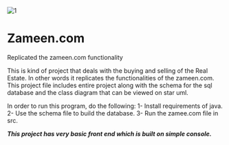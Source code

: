![1](https://user-images.githubusercontent.com/46806903/121864791-b84d9980-cd16-11eb-97c0-d0a1e040d4b6.PNG)
# Zameen.com
Replicated the zameen.com functionality

This is kind of project that deals with the buying and selling of the Real Estate. In other words it replicates the functionalities of the zameen.com. 
This project file includes entire project along with the schema for the sql database and the class diagram that can be viewed on star uml. 

In order to run this program, do the following:
  1- Install requirements of java.
  2- Use the schema file to build the database.
  3- Run the  zamee.com file in src. 

***This project has very basic front end which is built on simple console.***
